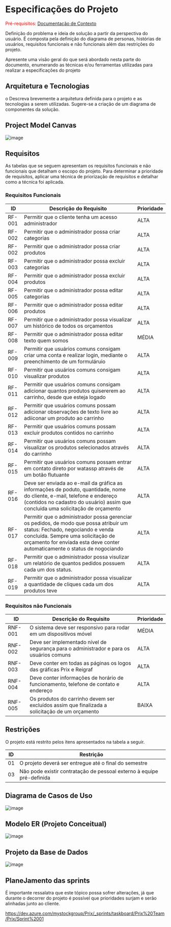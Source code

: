 # Especificações do Projeto

<span style="color:red">Pré-requisitos: <a href="1-Documentação de Contexto.md"> Documentação de Contexto</a></span>

Definição do problema e ideia de solução a partir da perspectiva do usuário. É composta pela definição do  diagrama de personas, histórias de usuários, requisitos funcionais e não funcionais além das restrições do projeto.

Apresente uma visão geral do que será abordado nesta parte do documento, enumerando as técnicas e/ou ferramentas utilizadas para realizar a especificações do projeto

## Arquitetura e Tecnologias

o	Descreva brevemente a arquitetura definida para o projeto e as tecnologias a serem utilizadas. Sugere-se a criação de um diagrama de componentes da solução.

## Project Model Canvas

![image](https://github.com/ICEI-PUC-Minas-PMV-ADS/pmv-ads-2023-2-e5-proj-empext-t2-grupo-3-turma-2/assets/91069587/e6a71b97-cad5-465a-88f2-b5fc79bacb37)


## Requisitos

As tabelas que se seguem apresentam os requisitos funcionais e não funcionais que detalham o escopo do projeto. Para determinar a prioridade de requisitos, aplicar uma técnica de priorização de requisitos e detalhar como a técnica foi aplicada.

### Requisitos Funcionais

|ID    | Descrição do Requisito  | Prioridade |
|------|-----------------------------------------|----|
|RF-001| Permitir que o cliente tenha um acesso administrador | ALTA | 
|RF-002| Permitir que o administrador possa criar categorias   | ALTA |
|RF-002| Permitir que o administrador possa criar produtos   | ALTA |
|RF-003| Permitir que o administrador possa excluir categorias   | ALTA |
|RF-004| Permitir que o administrador possa excluir produtos   | ALTA |
|RF-005| Permitir que o administrador possa editar categorias   | ALTA |
|RF-006| Permitir que o administrador possa editar produtos   | ALTA |
|RF-007| Permitir que o administrador possa visualizar um histórico de todos os orçamentos   | ALTA |
|RF-008| Permitir que o administrador possa editar texto quem somos  | MÉDIA |
|RF-009| Permitir que usuários comuns consigam criar uma conta e realizar login, mediante o preenchimento de um formuláruio  | ALTA |
|RF-010| Permitir que usuários comuns consigam visualizar produtos  | ALTA |
|RF-011| Permitir que usuários comuns consigam adicionar quantos produtos quisererem ao carrinho, desde que esteja logado | ALTA |
|RF-012| Permitir que usuários comuns possam adicionar observações de texto livre ao adiiconar um produto ao carrinho  | ALTA |
|RF-013| Permitir que usuários comuns possam excluir produtos contidos no carrinho  | ALTA |
|RF-014| Permitir que usuários comuns possam visualizar os produtos selecionados através do carrinho  | ALTA |
|RF-015| Permitir que usuários comuns possam entrar em contato direto por watassp através de um botão flutuante  | ALTA |
|RF-016| Deve ser enviada ao e-mail da gráfica as informações de poduto, quantidade, nome do cliente, e-mail, telefone e endereço (contidos no cadastro do usuário) assim que concluida uma solicitação de orçamento  |  ALTA | 
|RF-017| Permitir que o administrador possa gerenciar os pedidos, de modo que possa atribuir um status: Fechado, negociando e venda concluída. Sempre uma solicitação de orçamento for enviada esta deve conter automaticamente o status de nogociando  |  ALTA | 
|RF-018| Permitir que o administrador possa visulizar um relatório de quantos pedidos possuem cada um dos status.  |  ALTA | 
|RF-019| Permitir que o administrador possa visualizar a quantidade de cliques cada um dos produtos teve |  ALTA | 


### Requisitos não Funcionais

|ID     | Descrição do Requisito  |Prioridade |
|-------|-------------------------|----|
|RNF-001| O sistema deve ser responsivo para rodar em um dispositivos móvel | MÉDIA | 
|RNF-002| Deve ser implementado nível de segurança para o administrador e para os usuários comuns |  ALTA |
|RNF-003| Deve conter em todas as páginas os logos das gráficas Prix e Reigraf |  ALTA |
|RNF-004| Deve conter informações de horário de funcionamento, telefone de contato e endereço |  ALTA |
|RNF-005| Os produtos do carrinho devem ser excluídos assim que finalizada a solicitação de um orçamento |  BAIXA |


## Restrições

O projeto está restrito pelos itens apresentados na tabela a seguir.

|ID| Restrição                                             |
|--|-------------------------------------------------------|
|01| O projeto deverá ser entregue até o final do semestre |
|03| Não pode existir contratação de pessoal externo à equipe pré-definida        |

## Diagrama de Casos de Uso

![image](https://github.com/ICEI-PUC-Minas-PMV-ADS/pmv-ads-2023-2-e5-proj-empext-t2-grupo-3-turma-2/assets/91069587/64776091-2e3d-440d-843a-350951a00096)


## Modelo ER (Projeto Conceitual)

![image](https://github.com/ICEI-PUC-Minas-PMV-ADS/pmv-ads-2023-2-e5-proj-empext-t2-grupo-3-turma-2/assets/91069587/54809372-2255-4ff3-be4c-09d2dbebe517)



## Projeto da Base de Dados

![image](https://github.com/ICEI-PUC-Minas-PMV-ADS/pmv-ads-2023-2-e5-proj-empext-t2-grupo-3-turma-2/assets/91069587/21910399-bdf3-4bd3-bd2b-0f907ee2c540)


## PlaneJamento das sprints

É importante ressalatra que este tópico possa sofrer alterações, já que durante o decorrer do projeto é possível que prioridades surjam e serão alinhadas junto ao cliente.

https://dev.azure.com/mystockgroup/Prix/_sprints/taskboard/Prix%20Team/Prix/Sprint%2001
